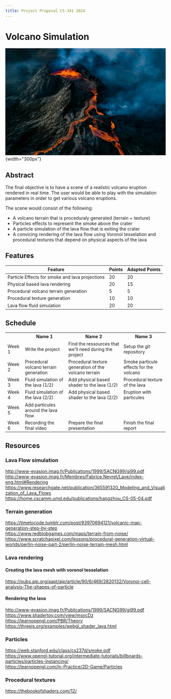 ```yaml
---
title: Project Proposal CS-341 2024
---
```


# Volcano Simulation

![A representative image](images/volcano.jpg){width="300px"}


## Abstract
The final objective is to have a scene of a realistic volcano eruption rendered in real time.
The user would be able to play with the simulation parameters in order to get various volcano eruptions.

The scene would consist of the following:
<ul>
<li>A volcano terrain that is proceduraly generated (terrain + texture)</li>
<li>Particles effects to represent the smoke above the crater</li>
<li>A particle simulation of the lava flow that is exiting the crater</li>
<li>A convicing rendering of the lava flow using Voronoï tesselation and procedural textures that depend on physical aspects of the lava</li>
</ul>


## Features

| Feature                | Points       | Adapted Points |
|------------------------|--------------|----------------|
| Particle Effects for smoke and lava projections              | 20           | 20             |
| Physical based lava rendering              | 20           | 15             |
| Procedural volcano terrain generation              | 5           | 5             |
| Procedural texture generation              | 10           | 10             |
| Lava flow fluid simulation              | 20           | 20             |


## Schedule


<table>
	<tr>
		<th></th>
		<th>Name 1</th>
		<th>Name 2</th>
		<th>Name 3</th>
	</tr>
	<tr>
		<td>Week 1</td>
		<td>Write the project </td>
		<td>Find the ressources that we'll need during the project</td>
		<td>Setup the git repository</td>
	</tr>
	<tr>
		<td>Week 2</td>
		<td>Procedural volcano terrain generation</td>
		<td>Procedural texture generation of the volcano terrain</td>
		<td>Smoke particule effects for the volcano</td>
	</tr>
	<tr>
		<td>Week 3</td>
		<td>Fluid simulation of the lava (1/2)</td>
		<td>Add physical based shader to the lava (1/2)</td>
		<td>Procedural texture of the lava</td>
	</tr>
	<tr>
		<td>Week 4</td>
		<td>Fluid simulation of the lava (2/2)</td>
		<td>Add physical based shader to the lava (2/2)</td>
		<td>Eruption with particules</td>
	</tr>
	<tr>
		<td>Week 5</td>
		<td>Add particules around the lava flow</td>
		<td></td>
		<td></td>
	</tr>
	<tr>
		<td>Week 6</td>
		<td>Recording the final video</td>
		<td>Prepare the final presentation</td>
		<td>Finish the final report</td>
	</tr>
</table>


## Resources

### Lava Flow simulation
http://www-evasion.imag.fr/Publications/1999/SACNG99/gi99.pdf \
http://www-evasion.imag.fr/Membres/Fabrice.Neyret/Lave/index-eng.html#Rendering \
https://www.researchgate.net/publication/365591320_Modeling_and_Visualization_of_Lava_Flows \
https://home.cscamm.umd.edu/publications/hangzhou_CS-05-04.pdf

### Terrain generation
https://timetocode.tumblr.com/post/93970694121/volcanic-map-generation-step-by-step \
https://www.redblobgames.com/maps/terrain-from-noise/ \
https://www.scratchapixel.com/lessons/procedural-generation-virtual-worlds/perlin-noise-part-2/perlin-noise-terrain-mesh.html

### Lava rendering
#### Creating the lava mesh with voronoï tesselation
https://pubs.aip.org/aapt/ajp/article/90/6/469/2820132/Voronoi-cell-analysis-The-shapes-of-particle

#### Rendering the lava
http://www-evasion.imag.fr/Publications/1999/SACNG99/gi99.pdf \
https://www.shadertoy.com/view/msycDz \
https://learnopengl.com/PBR/Theory \
https://threejs.org/examples/webgl_shader_lava.html


### Particles
https://web.stanford.edu/class/cs237d/smoke.pdf \
https://www.opengl-tutorial.org/intermediate-tutorials/billboards-particles/particles-instancing/ \
https://learnopengl.com/In-Practice/2D-Game/Particles


### Procedural textures
https://thebookofshaders.com/12/